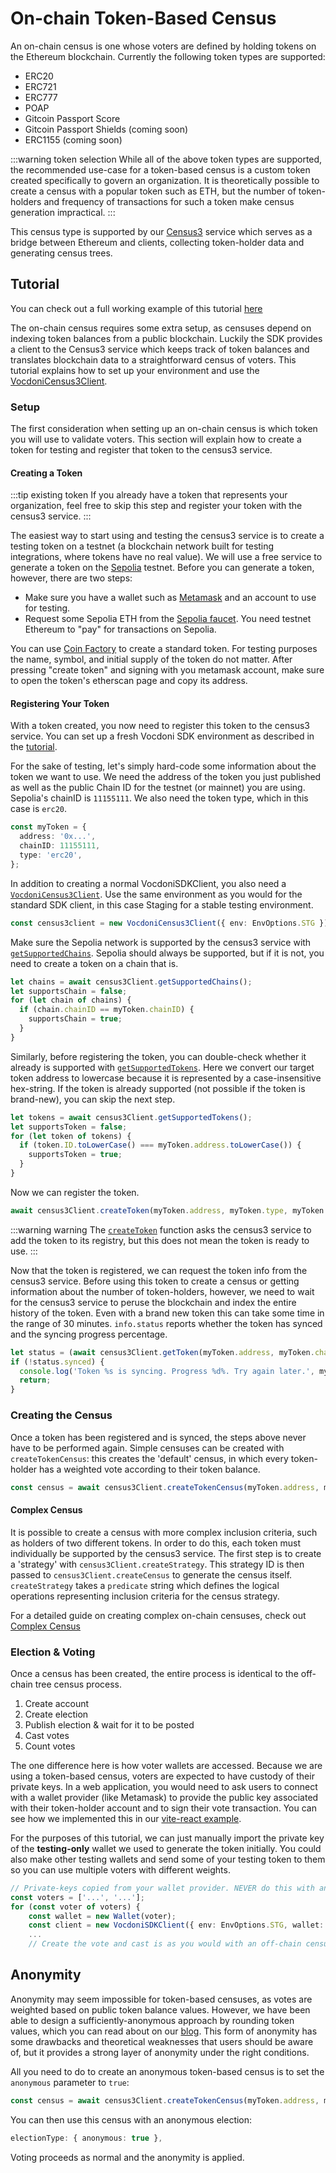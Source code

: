 # On-chain Token-Based Census

An on-chain census is one whose voters are defined by holding tokens on the Ethereum blockchain. Currently the following token types are supported:
- ERC20
- ERC721
- ERC777
- POAP
- Gitcoin Passport Score
- Gitcoin Passport Shields (coming soon)
- ERC1155 (coming soon)

:::warning token selection
While all of the above token types are supported, the recommended use-case for a token-based census is a custom token created specifically to govern an organization. It is theoretically possible to create a census with a popular token such as ETH, but the number of token-holders and frequency of transactions for such a token make census generation impractical. 
:::


This census type is supported by our [Census3](/protocol/census/on-chain/census3) service which serves as a bridge between Ethereum and clients, collecting token-holder data and generating census trees.

## Tutorial

You can check out a full working example of this tutorial [here](https://github.com/vocdoni/vocdoni-sdk/tree/examples/token-based/examples/token-based)

The on-chain census requires some extra setup, as censuses depend on indexing token balances from a public blockchain. Luckily the SDK provides a client to the Census3 service which keeps track of token balances and translates blockchain data to a straightforward census of voters. This tutorial explains how to set up your environment and use the [VocdoniCensus3Client](/sdk/reference/classes/vocdonicensus3client).

### Setup
The first consideration when setting up an on-chain census is which token you will use to validate voters. This section will explain how to create a token for testing and register that token to the census3 service.

#### Creating a Token

:::tip existing token
If you already have a token that represents your organization, feel free to skip this step and register your token with the census3 service.
:::

The easiest way to start using and testing the census3 service is to create a testing token on a testnet (a blockchain network built for testing integrations, where tokens have no real value). We will use a free service to generate a token on the [Sepolia](https://www.alchemy.com/overviews/sepolia-testnet) testnet. Before you can generate a token, however, there are two steps:

- Make sure you have a wallet such as [Metamask](https://metamask.io/) and an account to use for testing. 
- Request some Sepolia ETH from the [Sepolia faucet](https://www.alchemy.com/faucets/ethereum-sepolia). You need testnet Ethereum to "pay" for transactions on Sepolia. 

You can use [Coin Factory](https://coinfactory.app/generator/erc20/standard-token) to create a standard token. For testing purposes the name, symbol, and initial supply of the token do not matter. After pressing "create token" and signing with you metamask account, make sure to open the token's etherscan page and copy its address.

#### Registering Your Token
With a token created, you now need to register this token to the census3 service. You can set up a fresh Vocdoni SDK environment as described in the [tutorial](/sdk/tutorial).

For the sake of testing, let's simply hard-code some information about the token we want to use. We need the address of the token you just published as well as the public Chain ID for the testnet (or mainnet) you are using. Sepolia's chainID is `11155111`. We also need the token type, which in this case is `erc20`. 

~~~ts
const myToken = {
  address: '0x...',
  chainID: 11155111,
  type: 'erc20',
};
~~~

In addition to creating a normal VocdoniSDKClient, you also need a [`VocdoniCensus3Client`](/sdk/reference/classes/vocdonicensus3client). Use the same environment as you would for the standard SDK client, in this case Staging for a stable testing environment.

~~~ts
const census3client = new VocdoniCensus3Client({ env: EnvOptions.STG });
~~~

Make sure the Sepolia network is supported by the census3 service with [`getSupportedChains`](/sdk/reference/classes/vocdonicensus3client#getsupportedchains). Sepolia should always be supported, but if it is not, you need to create a token on a chain that is.

~~~ts
let chains = await census3Client.getSupportedChains();
let supportsChain = false;
for (let chain of chains) {
  if (chain.chainID == myToken.chainID) {
    supportsChain = true;
  }
}
~~~

Similarly, before registering the token, you can double-check whether it already is supported with [`getSupportedTokens`](/sdk/reference/classes/vocdonicensus3client#getsupportedtokens). Here we convert our target token address to lowercase because it is represented by a case-insensitive hex-string. If the token is already supported (not possible if the token is brand-new), you can skip the next step.

~~~ts
let tokens = await census3Client.getSupportedTokens();
let supportsToken = false;
for (let token of tokens) {
  if (token.ID.toLowerCase() === myToken.address.toLowerCase()) {
    supportsToken = true;
  }
}
~~~

Now we can register the token. 

~~~ts
await census3Client.createToken(myToken.address, myToken.type, myToken.chainID);
~~~

:::warning warning
The [`createToken`](/sdk/reference/classes/vocdonicensus3client#createtoken) function asks the census3 service to add the token to its registry, but this does not mean the token is ready to use.
:::

Now that the token is registered, we can request the token info from the census3 service. Before using this token to create a census or getting information about the number of token-holders, however, we need to wait for the census3 service to peruse the blockchain and index the entire history of the token. Even with a brand new token this can take some time in the range of 30 minutes. `info.status` reports whether the token has synced and the syncing progress percentage.

~~~ts
let status = (await census3Client.getToken(myToken.address, myToken.chainID)).status;
if (!status.synced) {
  console.log('Token %s is syncing. Progress %d%. Try again later.', myToken.address, status.progress);
  return;
}
~~~

### Creating the Census
Once a token has been registered and is synced, the steps above never have to be performed again. Simple censuses can be created with `createTokenCensus`: this creates the 'default' census, in which every token-holder has a weighted vote according to their token balance. 

~~~ts
const census = await census3Client.createTokenCensus(myToken.address, myToken.chainID);
~~~

#### Complex Census
It is possible to create a census with more complex inclusion criteria, such as holders of two different tokens. In order to do this, each token must individually be supported by the census3 service. 
The first step is to create a 'strategy' with `census3Client.createStrategy`. This strategy ID is then passed to `census3Client.createCensus` to generate the census itself.
`createStrategy` takes a `predicate` string which defines the logical operations representing inclusion criteria for the census strategy.

For a detailed guide on creating complex on-chain censuses, check out [Complex Census](on-chain/complex-census)



### Election & Voting
Once a census has been created, the entire process is identical to the off-chain tree census process.
1. Create account
2. Create election
3. Publish election & wait for it to be posted
4. Cast votes
5. Count votes

The one difference here is how voter wallets are accessed. Because we are using a token-based census, voters are expected to have custody of their private keys. In a web application, you would need to ask users to connect with a wallet provider (like Metamask) to provide the public key associated with their token-holder account and to sign their vote transaction. You can see how we implemented this in our [vite-react example](https://github.com/vocdoni/vocdoni-sdk/blob/0a4464c9440d96d7cc5b3ac5e81e9350794660d7/examples/vite-react-app/src/containers/App.tsx#L185). 

For the purposes of this tutorial, we can just manually import the private key of the **testing-only** wallet we used to generate the token initially. You could also make other testing wallets and send some of your testing token to them so you can use multiple voters with different weights.

~~~ts
// Private-keys copied from your wallet provider. NEVER do this with an account you use to hold real funds.
const voters = ['...', '...'];
for (const voter of voters) {
    const wallet = new Wallet(voter);
    const client = new VocdoniSDKClient({ env: EnvOptions.STG, wallet: wallet, electionId: electionId });
    ...
    // Create the vote and cast is as you would with an off-chain census
~~~



## Anonymity

Anonymity may seem impossible for token-based censuses, as votes are weighted based on public token balance values. However, we have been able to design a sufficiently-anonymous approach by rounding token values, which you can read about on our [blog](https://blog.vocdoni.io/anonymous-voting-token-based). This form of anonymity has some drawbacks and theoretical weaknesses that users should be aware of, but it provides a strong layer of anonymity under the right conditions. 

All you need to do to create an anonymous token-based census is to set the `anonymous` parameter to `true`:
~~~ts
const census = await census3Client.createTokenCensus(myToken.address, myToken.chainID, true);
~~~

You can then use this census with an anonymous election:
~~~ts
electionType: { anonymous: true },
~~~

Voting proceeds as normal and the anonymity is applied.